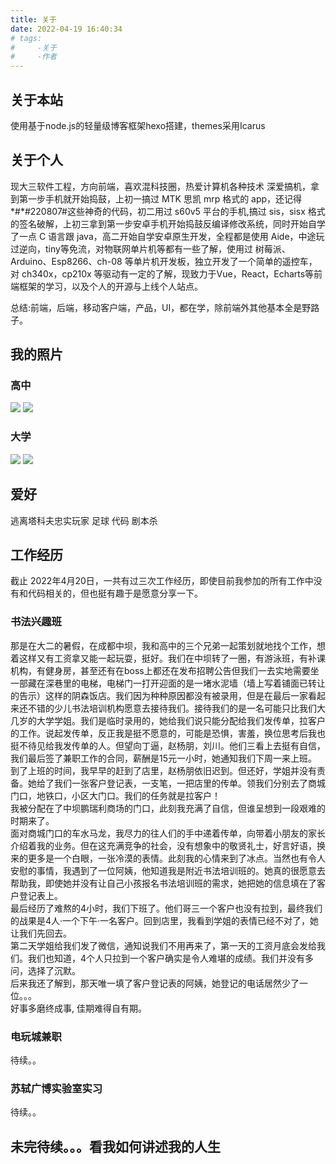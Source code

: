 ```yaml
---
title: 关于
date: 2022-04-19 16:40:34
# tags:
#     -关于
#     -作者
---
```


## 关于本站
使用基于node.js的轻量级博客框架hexo搭建，themes采用Icarus

## 关于个人
现大三软件工程，方向前端，喜欢混科技圈，热爱计算机各种技术
深爱搞机，拿到第一步手机就开始捣鼓，上初一搞过 MTK 思凯 mrp 格式的 app，还记得*#*#220807#这些神奇的代码，初二用过 s60v5 平台的手机,搞过 sis，sisx 格式的签名破解，上初三拿到第一步安卓手机开始捣鼓反编译修改系统，同时开始自学了一点 C 语言跟 java，高二开始自学安卓原生开发，全程都是使用 Aide，中途玩过逆向，tiny等免流，对物联网单片机等都有一些了解，使用过 树莓派、Arduino、Esp8266、ch-08 等单片机开发板，独立开发了一个简单的遥控车，对 ch340x，cp210x 等驱动有一定的了解，现致力于Vue，React，Echarts等前端框架的学习，以及个人的开源与上线个人站点。

总结:前端，后端，移动客户端，产品，UI，都在学，除前端外其他基本全是野路子。
## 我的照片
### 高中
![](img/gaoz.png)
![](img/scdx.png)
### 大学
![](img/handsome.png)
![](img/handsome2.png)
## 爱好
逃离塔科夫忠实玩家 足球 代码 剧本杀
## 工作经历
截止 2022年4月20日，一共有过三次工作经历，即使目前我参加的所有工作中没有和代码相关的，但也挺有趣于是愿意分享一下。
### 书法兴趣班
那是在大二的暑假，在成都中坝，我和高中的三个兄弟一起策划就地找个工作，想着这样又有工资拿又能一起玩耍，挺好。我们在中坝转了一圈，有游泳班，有补课机构，有健身房，甚至还有在boss上都还在发布招聘公告但我们一去实地需要坐一部藏在深巷里的电梯，电梯门一打开迎面的是一堵水泥墙（墙上写着铺面已转让的告示）这样的阴森饭店。我们因为种种原因都没有被录用，但是在最后一家看起来还不错的少儿书法培训机构愿意去接待我们。接待我们的是一名可能只比我们大几岁的大学学姐。我们是临时录用的，她给我们说只能分配给我们发传单，拉客户的工作。说起发传单，反正我是挺不愿意的，可能是恐惧，害羞，换位思考后我也挺不待见给我发传单的人。但望向丁逼，赵杨朋，刘川。他们三看上去挺有自信，我们最后签了兼职工作的合同，薪酬是15元一小时，她通知我们下周一来上班。  
到了上班的时间，我早早的赶到了店里，赵杨朋依旧迟到。但还好，学姐并没有责备。她给了我们一张客户登记表，一支笔，一把店里的传单。领我们分别去了商城门口，地铁口，小区大门口。我们的任务就是拉客户！  
我被分配在了中坝鹏瑞利商场的门口，此刻我充满了自信，但谁呈想到一段艰难的时期来了。  
面对商城门口的车水马龙，我尽力的往人们的手中递着传单，向带着小朋友的家长介绍着我的业务。但在这充满竞争的社会，没有想象中的敬贤礼士，好言好语，换来的更多是一个白眼，一张冷漠的表情。此刻我的心情来到了冰点。当然也有令人安慰的事情，我遇到了一位阿姨，他知道我是附近书法培训班的。她真的很愿意去帮助我，即使她并没有让自己小孩报名书法培训班的需求，她把她的信息填在了客户登记表上。  
最后经历了难熬的4小时，我们下班了。他们哥三一个客户也没有拉到，最终我们的战果是4人·一个下午·一名客户。回到店里，我看到学姐的表情已经不对了，她让我们先回去。  
第二天学姐给我们发了微信，通知说我们不用再来了，第一天的工资月底会发给我们。我们也知道，4个人只拉到一个客户确实是令人难堪的成绩。我们并没有多问，选择了沉默。  
后来我还了解到，那天唯一填了客户登记表的阿姨，她登记的电话居然少了一位。。。  
好事多磨终成事, 佳期难得自有期。
### 电玩城兼职
待续。。
### 苏轼广博实验室实习
待续。。
## 未完待续。。。看我如何讲述我的人生
